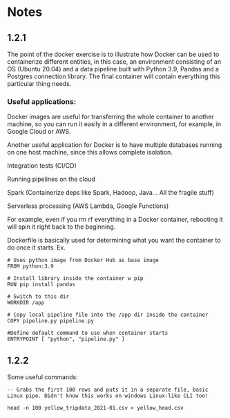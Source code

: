 # Notes

## 1.2.1
The point of the docker exercise is to illustrate how Docker can be used to containerize different entities, in this case, an environment consisting of an OS (Ubuntu 20.04) and a data pipeline built with Python 3.9, Pandas and a Postgres connection library.
The final container will contain everything this particular thing needs. 

### Useful applications:

Docker images are useful for transferring the whole container to another machine, so you can run it easily in a different environment, for example, in Google Cloud or AWS.

Another useful application for Docker is to have multiple databases running on one host machine, since this allows complete isolation.

Integration tests (CI/CD)

Running pipelines on the cloud

Spark (Containerize deps like Spark, Hadoop, Java... All the fragile stuff)

Serverless processing (AWS Lambda, Google Functions)

For example, even if you rm rf everything in a Docker container, rebooting it will spin it right back to the beginning.

Dockerfile is basically used for determining what you want the container to do once it starts.
Ex.
```
# Uses python image from Docker Hub as base image
FROM python:3.9

# Install library inside the container w pip
RUN pip install pandas

# Switch to this dir
WORKDIR /app

# Copy local pipeline file into the /app dir inside the container
COPY pipeline.py pipeline.py

#Define default command to use when container starts
ENTRYPOINT [ "python", "pipeline.py" ]
```

## 1.2.2

Some useful commands:

```
-- Grabs the first 100 rows and puts it in a separate file, basic Linux pipe. Didn't know this works on windows Linux-like CLI too!

head -n 100 yellow_tripdata_2021-01.csv > yellow_head.csv
```    
